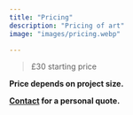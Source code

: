 ```yaml
---
title: "Pricing"
description: "Pricing of art"
image: "images/pricing.webp"

---
```


> £30 starting price

**Price depends on project size.**

**[Contact](/contact) for a personal quote.**
